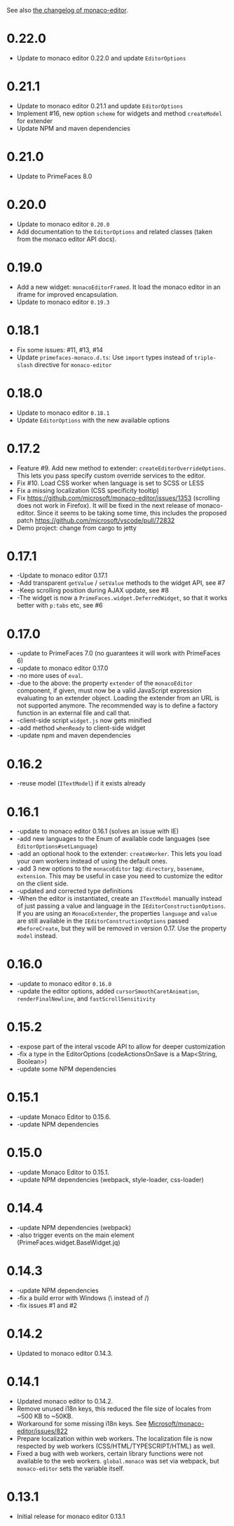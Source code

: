 See also [the changelog of monaco-editor](https://github.com/Microsoft/monaco-editor/blob/master/CHANGELOG.md).

# 0.22.0

* Update to monaco editor 0.22.0 and update `EditorOptions`
# 0.21.1

* Update to monaco editor 0.21.1 and update `EditorOptions`
* Implement #16, new option `scheme` for widgets and method `createModel` for extender
* Update NPM and maven dependencies

# 0.21.0

* Update to PrimeFaces 8.0

# 0.20.0

* Update to monaco editor `0.20.0`
* Add documentation to the `EditorOptions` and related classes (taken from the monaco editor API docs).

# 0.19.0

* Add a new widget: `monacoEditorFramed`. It load the monaco editor in an iframe for improved encapsulation.
* Update to monaco editor `0.19.3`

# 0.18.1

* Fix some issues: #11, #13, #14
* Update `primefaces-monaco.d.ts`: Use `import` types instead of `triple-slash` directive for `monaco-editor`

# 0.18.0

* Update to monaco editor `0.18.1`
* Update `EditorOptions` with the new available options

# 0.17.2

* Feature #9. Add new method to extender: `createEditorOverrideOptions`. This lets you pass specify custom override services to the
  editor.
* Fix #10. Load CSS worker when language is set to SCSS or LESS
* Fix a missing localization (CSS specificity tooltip)
* Fix https://github.com/microsoft/monaco-editor/issues/1353 (scrolling does not work in Firefox). It will be fixed in
  the next release of monaco-editor. Since it seems to be taking some time, this includes the proposed patch
  https://github.com/microsoft/vscode/pull/72832
* Demo project: change from cargo to jetty

# 0.17.1

* -Update to monaco editor 0.17.1
* -Add transparent `getValue` / `setValue` methods to the widget API, see #7
* -Keep scrolling position during AJAX update, see #8
* -The widget is now a `PrimeFaces.widget.DeferredWidget`, so that it works better with
  `p:tabs` etc, see #6

# 0.17.0

* -update to PrimeFaces 7.0 (no guarantees it will work with PrimeFaces 6)
* -update to monaco editor 0.17.0
* -no more uses of `eval`.
* -due to the above: the property `extender` of the `monacoEditor` component, if given,
  must now be a valid JavaScript expression evaluating to an extender object. Loading the extender
  from an URL is not supported anymore. The recommended way is to define a factory function in
  an external file and call that.
* -client-side script `widget.js` now gets minified
* -add method `whenReady` to client-side widget
* -update npm and maven dependencies

# 0.16.2

* -reuse model (`ITextModel`) if it exists already

# 0.16.1

* -update to monaco editor 0.16.1 (solves an issue with IE)
* -add new languages to the Enum of available code languages (see `EditorOptions#setLanguage`)
* -add an optional hook to the extender: `createWorker`. This lets you load your own workers instead of using the default ones.
* -add 3 new options to the `monacoEditor` tag: `directory`, `basename`, `extension`. This may be useful in case you need to customize the editor on the client side.
* -updated and corrected type definitions
* -When the editor is instantiated, create an `ITextModel` manually instead of just passing a value and language in the `IEditorConstructionOptions`. If you are using an `MonacoExtender`, the properties `language` and `value` are still available in the `IEditorConstructionOptions` passed `#beforeCreate`, but they will be removed in version 0.17. Use the property `model` instead.

# 0.16.0
* -update to monaco editor `0.16.0`
* -update the editor options, added `cursorSmoothCaretAnimation`, `renderFinalNewline`,
  and `fastScrollSensitivity`

# 0.15.2

* -expose part of the interal vscode API to allow for deeper customization
* -fix a type in the EditorOptions (codeActionsOnSave is a Map<String, Boolean>)
* -update some NPM dependencies

# 0.15.1

* -update Monaco Editor to 0.15.6.
* -update NPM dependencies

# 0.15.0

* -update Monaco Editor to 0.15.1.
* -update NPM dependencies (webpack, style-loader, css-loader)

# 0.14.4

* -update NPM dependencies (webpack)
* -also trigger events on the main element (PrimeFaces.widget.BaseWidget.jq)

# 0.14.3

* -update NPM dependencies
* -fix a build error with Windows (\ instead of /)
* -fix issues #1 and #2

# 0.14.2

* Updated to monaco editor 0.14.3.

# 0.14.1

* Updated monaco editor to 0.14.2.
* Remove unused i18n keys, this reduced the file size of locales from ~500 KB to ~50KB.
* Workaround for some missing i18n keys. See [Microsoft/monaco-editor/issues/822](https://github.com/Microsoft/monaco-editor/issues/822)
* Prepare localization within web workers. The localization file is now respected by web workers (CSS/HTML/TYPESCRIPT/HTML) as well.
* Fixed a bug with web workers, certain library functions were not available to the web workers. `global.monaco` was set via webpack, but `monaco-editor` sets the variable itself.

# 0.13.1

* Initial release for monaco editor 0.13.1
